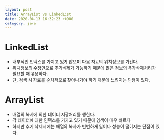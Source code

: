 ```yaml
---
layout: post
title: ArrayList vs LinkedList
date: 2020-08-13 16:32:23 +0900
category: java
---
```


# LinkedList
- 내부적인 인덱스를 가지고 있지 않으며 다음 자료의 위치정보를 가진다. 
- 위치정보의 수정만으로 추가삭제가 가능하기 때문에 많은 정보의 추가삭제처리가 필요할 때 유용하다. 
- 단, 검색 시 자료를 순차적으로 찾아나가야 하기 때문에 느려지는 단점이 있다.


# ArrayList
- 배열의 복사에 의한 데이터 저장처리를 행한다. 
- 각 데이터에 대한 인덱스를 가지고 있기 때문에 검색이 매우 빠르다. 
- 하지만 추가 삭제시에는 배열의 복사가 빈번하게 일어나 성능이 떨어지는 단점이 있다.